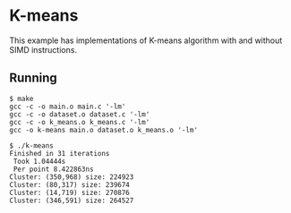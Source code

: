 # K-means

This example has implementations of K-means algorithm with and without SIMD instructions.

## Running

```
$ make
gcc -c -o main.o main.c '-lm'
gcc -c -o dataset.o dataset.c '-lm'
gcc -c -o k_means.o k_means.c '-lm'
gcc -o k-means main.o dataset.o k_means.o '-lm'

$ ./k-means
Finished in 31 iterations
 Took 1.04444s
 Per point 8.422863ns
Cluster: (350,968) size: 224923
Cluster: (80,317) size: 239674
Cluster: (14,719) size: 270876
Cluster: (346,591) size: 264527
```
